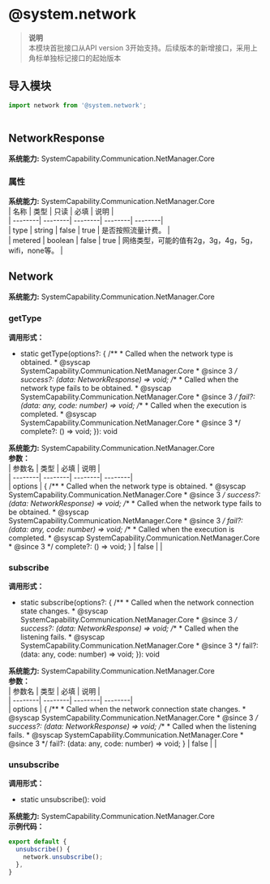 # @system.network    
> **说明**   
>本模块首批接口从API version 3开始支持。后续版本的新增接口，采用上角标单独标记接口的起始版本  
  
## 导入模块  
  
```js    
import network from '@system.network';  
    
```  
    
## NetworkResponse  
 **系统能力:**  SystemCapability.Communication.NetManager.Core    
### 属性    
 **系统能力:**  SystemCapability.Communication.NetManager.Core    
| 名称 | 类型 | 只读 | 必填 | 说明 |  
| --------| --------| --------| --------| --------|  
| type | string | false | true | 是否按照流量计费。 |  
| metered | boolean | false | true | 网络类型，可能的值有2g，3g，4g，5g，wifi，none等。 |  
    
## Network  
 **系统能力:**  SystemCapability.Communication.NetManager.Core    
### getType  
 **调用形式：**     
- static getType(options?: {     /**      * Called when the network type is obtained.      * @syscap SystemCapability.Communication.NetManager.Core      * @since 3      */     success?: (data: NetworkResponse) => void;     /**      * Called when the network type fails to be obtained.      * @syscap SystemCapability.Communication.NetManager.Core      * @since 3      */     fail?: (data: any, code: number) => void;     /**      * Called when the execution is completed.      * @syscap SystemCapability.Communication.NetManager.Core      * @since 3      */     complete?: () => void;   }): void  
  
 **系统能力:**  SystemCapability.Communication.NetManager.Core    
 **参数：**     
| 参数名 | 类型 | 必填 | 说明 |  
| --------| --------| --------| --------|  
| options | {     /**      * Called when the network type is obtained.      * @syscap SystemCapability.Communication.NetManager.Core      * @since 3      */     success?: (data: NetworkResponse) => void;     /**      * Called when the network type fails to be obtained.      * @syscap SystemCapability.Communication.NetManager.Core      * @since 3      */     fail?: (data: any, code: number) => void;     /**      * Called when the execution is completed.      * @syscap SystemCapability.Communication.NetManager.Core      * @since 3      */     complete?: () => void;   } | false |  |  
    
### subscribe  
 **调用形式：**     
- static subscribe(options?: {     /**      * Called when the network connection state changes.      * @syscap SystemCapability.Communication.NetManager.Core      * @since 3      */     success?: (data: NetworkResponse) => void;     /**      * Called when the listening fails.      * @syscap SystemCapability.Communication.NetManager.Core      * @since 3      */     fail?: (data: any, code: number) => void;   }): void  
  
 **系统能力:**  SystemCapability.Communication.NetManager.Core    
 **参数：**     
| 参数名 | 类型 | 必填 | 说明 |  
| --------| --------| --------| --------|  
| options | {     /**      * Called when the network connection state changes.      * @syscap SystemCapability.Communication.NetManager.Core      * @since 3      */     success?: (data: NetworkResponse) => void;     /**      * Called when the listening fails.      * @syscap SystemCapability.Communication.NetManager.Core      * @since 3      */     fail?: (data: any, code: number) => void;   } | false |  |  
    
### unsubscribe  
 **调用形式：**     
- static unsubscribe(): void  
  
 **系统能力:**  SystemCapability.Communication.NetManager.Core    
 **示例代码：**   
```js    
export default {      
  unsubscribe() {          
    network.unsubscribe();      
  },  
}  
    
```    
  
